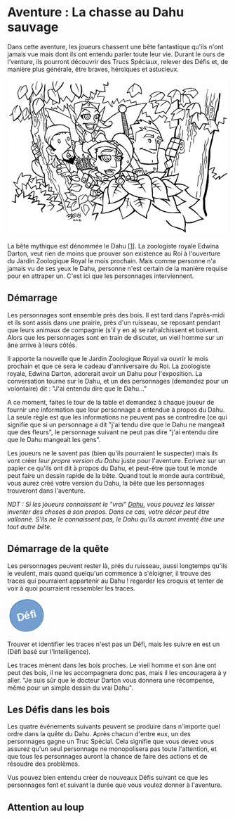# Aventure : La chasse au Dahu sauvage

Dans cette aventure, les joueurs chassent une bête fantastique qu'ils n'ont jamais vue mais dont ils ont entendu parler toute leur vie. Durant le ours de l'venture, ils pourront découvrir des Trucs Spéciaux, relever des Défis et, de manière plus générale, être braves, héroïques et astucieux.

![Joueurs](../images/players.png)

La bête mythique est dénommée le Dahu [[1](98-Notes-du-traducteur.md#note1)]. La zoologiste royale Edwina Darton, veut rien de moins que prouver son existence au Roi à l'ouverture du Jardin Zoologique Royal le mois prochain. Mais comme personne n'a jamais vu de ses yeux le Dahu, personne n'est certain de la manière requise pour en attraper un. C'est ici que les personnages interviennent.

## Démarrage

Les personnages sont ensemble près des bois. Il est tard dans l'après-midi et ils sont assis dans une prairie, près d'un ruisseau, se reposant pendant que leurs animaux de compagnie (s'il y en a) se rafraîchissent et boivent. Alors que les personnages sont en train de discuter, un vieil homme sur un âne arrive à leurs côtés.

Il apporte la nouvelle que le Jardin Zoologique Royal va ouvrir le mois prochain et que ce sera le cadeau d'anniversaire du Roi. La zoologiste royale, Edwina Darton, adorerait avoir un Dahu pour l'exposition. La conversation tourne sur le Dahu, et un des personnages (demandez pour un volontaire) dit : "J'ai entendu dire que le Dahu..."

A ce moment, faites le tour de la table et demandez à chaque joueur de fournir une information que leur personnage a entendue à propos du Dahu. La seule règle est que les informations ne peuvent pas se contredire (ce qui signifie que si un personnage a dit "j'ai tendu dire que le Dahu ne mangeait que des fleurs", le personnage suivant ne peut pas dire "j'ai entendu dire que le Dahu mangeait les gens".

Les joueurs ne le savent pas (bien qu'ils pourraient le suspecter) mais ils vont créer *leur propre version du Dahu* juste pour l'aventure. Ecrivez sur un papier ce qu'ils ont dit à propos du Dahu, et peut-être que tout le monde peut faire un dessin rapide de la bête. Quand tout le monde aura contribué, vous aurez créé votre version du Dahu, la bête que les personnages trouveront dans l'aventure.

*NDT : Si les joueurs connaissent le "vrai" [Dahu](https://fr.wikipedia.org/wiki/Dahu), vous pouvez les laisser inventer des choses à son propos. Dans ce cas, votre décor peut être vallonné. S'ils ne le connaissent pas, le Dahu qu'ils auront inventé être une tout autre bête.*

## Démarrage de la quête

Les personnages peuvent rester là, prés du ruisseau, aussi longtemps qu'ils le veulent, mais quand quelqu'un commence à s'éloigner, il trouve des traces qui pourraient appartenir au Dahu ! regarder les croquis et tenter de voir à quoi pourraient ressembler les traces.

![Défi](../images/defi.png)

Trouver et identifier les traces n'est pas un Défi, mais les suivre en est un (Défi basé sur l'Intelligence).

Les traces mènent dans les bois proches. Le vieil homme et son âne ont peut des bois, il ne les accompagnera donc pas, mais il les encouragera à y aller. "Je suis sûr que le docteur Darton vous donnera une récompense, même pour un simple dessin du vrai Dahu".

## Les Défis dans les bois

Les quatre événements suivants peuvent se produire dans n'importe quel ordre dans la quête du Dahu. Après chacun d'entre eux, un des personnages gagne un Truc Spécial. Cela signifie que vous devez vous assurez qu'un seul personnage ne monopolisera pas toute l'attention, et que tous les personnages auront la chance de faire des actions et de résoudre des problèmes.

Vus pouvez bien entendu créer de nouveaux Défis suivant ce que les personnages font et suivant la durée que vous voulez donner à l'aventure.

## Attention au loup




